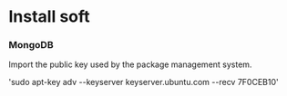 # Install soft

### MongoDB

Import the public key used by the package management system.

  'sudo apt-key adv --keyserver keyserver.ubuntu.com --recv 7F0CEB10'

